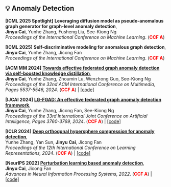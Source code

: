 ## 💡 Anomaly Detection

**[ICML 2025 Spotlight]**
**Leveraging diffusion model as pseudo-anomalous graph generator for graph-level anomaly detection**,<br />
   **Jinyu Cai**, Yunhe Zhang, Fusheng Liu, See-Kiong Ng <br />
   *Proceedings of the International Conference on Machine Learning*. (<span style="color:red">**CCF A**</span>) 

**[ICML 2025]**
**Self-discriminative modeling for anomalous graph detection**,<br />
   **Jinyu Cai**, Yunhe Zhang, Jicong Fan <br />
   *Proceedings of the International Conference on Machine Learning*. (<span style="color:red">**CCF A**</span>) 

**[ACM MM 2024]**
**[Towards effective federated graph anomaly detection via self-boosted knowledge distillation](https://dl.acm.org/doi/pdf/10.1145/3664647.3681415)**,<br />
   **Jinyu Cai**, Yunhe Zhang, Zhoumin Lu, Wenzhong Guo, See-Kiong Ng  <br />
   *Proceedings of the 32nd ACM International Conference on Multimedia, Pages 5537-5546, 2024*. (<span style="color:red">**CCF A**</span>) \| [\[code\]](https://github.com/wownice333/FGAD)

**[IJCAI 2024]**
**[LG-FGAD: An effective federated graph anomaly detection framework](https://www.ijcai.org/proceedings/2024/0416.pdf)**,<br />
   **Jinyu Cai**, Yunhe Zhang, Jicong Fan, See-Kiong Ng  <br />
   *Proceedings of the 33rd International Joint Conference on Artificial Intelligence, Pages 3760-3769, 2024*. (<span style="color:red">**CCF A**</span>) \| [\[code\]](https://github.com/wownice333/LG-FGAD)

**[ICLR 2024]**
**[Deep orthogonal hypersphere compression for anomaly detection](https://openreview.net/pdf?id=cJs4oE4m9Q)**,<br />
   Yunhe Zhang, Yan Sun, **Jinyu Cai**, Jicong Fan  <br />
   *Proceedings of the 12th International Conference on Learning Representations, 2024*. (<span style="color:red">**CCF A**</span>) \| [\[code\]](https://github.com/wownice333/DOHSC-DO2HSC)

**[NeurIPS 2022]**
**[Perturbation learning based anomaly detection](https://www.ijcai.org/proceedings/2024/0416.pdf)**,<br />
   **Jinyu Cai**, Jicong Fan <br />
   *Advances in Neural Information Processing Systems, 2022*. (<span style="color:red">**CCF A**</span>) \| [\[code\]](https://openreview.net/attachment?id=-Xdts90bWZ3&name=supplementary_material)


